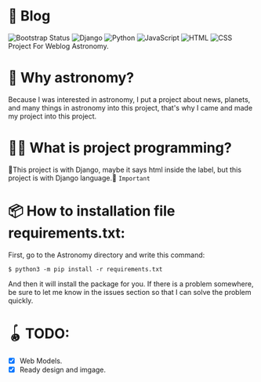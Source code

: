 # 📖 Blog
![Bootstrap Status](https://img.shields.io/badge/Bootstrap-Updating_the_project-purple?logo=bootstrap&logoColor=white)
![Django](https://img.shields.io/badge/Django-092E20?logo=django&logoColor=white)
![Python](https://img.shields.io/badge/Python-3776AB?logo=python&logoColor=white)
![JavaScript](https://img.shields.io/badge/JavaScript-F7DF1E?logo=javascript&logoColor=black)
![HTML](https://img.shields.io/badge/HTML5-E34F26?logo=html5&logoColor=white)
![CSS](https://img.shields.io/badge/CSS3-1572B6?logo=css3&logoColor=white)
<br>
Project For Weblog Astronomy.

# 🌠 Why astronomy?
Because I was interested in astronomy, I put a project about news, planets, and many things in astronomy into this project, that's why I came and made my project into this project.

# 🧑‍💻 What is project programming?
🎯This project is with Django, maybe it says html inside the label, but this project is with Django language.🎯
`Important`

# 📦 How to installation file requirements.txt:
First, go to the Astronomy directory and write this command:
```
$ python3 -m pip install -r requirements.txt
```
And then it will install the package for you. If there is a problem somewhere, be sure to let me know in the issues section so that I can solve the problem quickly.

# 🪀 TODO:
- [x] Web Models.
- [x] Ready design and imgage.